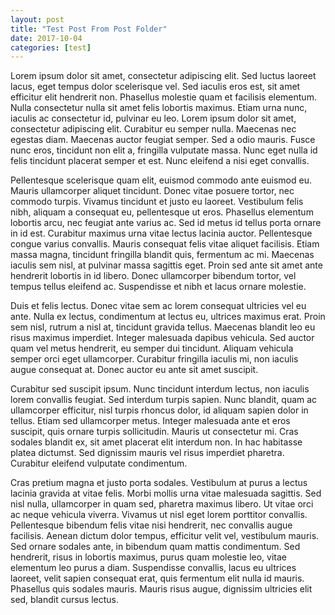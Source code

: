 ```yaml
---
layout: post
title: "Test Post From Post Folder"
date: 2017-10-04
categories: [test]
---
```


Lorem ipsum dolor sit amet, consectetur adipiscing elit. Sed luctus laoreet lacus, eget tempus dolor scelerisque vel. Sed iaculis eros est, sit amet efficitur elit hendrerit non. Phasellus molestie quam et facilisis elementum. Nulla consectetur nulla sit amet felis lobortis maximus. Etiam urna nunc, iaculis ac consectetur id, pulvinar eu leo. Lorem ipsum dolor sit amet, consectetur adipiscing elit. Curabitur eu semper nulla. Maecenas nec egestas diam. Maecenas auctor feugiat semper. Sed a odio mauris. Fusce nunc eros, tincidunt non elit a, fringilla vulputate massa. Nunc eget nulla id felis tincidunt placerat semper et est. Nunc eleifend a nisi eget convallis.

Pellentesque scelerisque quam elit, euismod commodo ante euismod eu. Mauris ullamcorper aliquet tincidunt. Donec vitae posuere tortor, nec commodo turpis. Vivamus tincidunt et justo eu laoreet. Vestibulum felis nibh, aliquam a consequat eu, pellentesque ut eros. Phasellus elementum lobortis arcu, nec feugiat ante varius ac. Sed id metus id tellus porta ornare in id est. Curabitur maximus urna vitae lectus lacinia auctor. Pellentesque congue varius convallis. Mauris consequat felis vitae aliquet facilisis. Etiam massa magna, tincidunt fringilla blandit quis, fermentum ac mi. Maecenas iaculis sem nisl, at pulvinar massa sagittis eget. Proin sed ante sit amet ante hendrerit lobortis in id libero. Donec ullamcorper bibendum tortor, vel tempus tellus eleifend ac. Suspendisse et nibh et lacus ornare molestie.

Duis et felis lectus. Donec vitae sem ac lorem consequat ultricies vel eu ante. Nulla ex lectus, condimentum at lectus eu, ultrices maximus erat. Proin sem nisl, rutrum a nisl at, tincidunt gravida tellus. Maecenas blandit leo eu risus maximus imperdiet. Integer malesuada dapibus vehicula. Sed auctor quam vel metus hendrerit, eu semper dui tincidunt. Aliquam vehicula semper orci eget ullamcorper. Curabitur fringilla iaculis mi, non iaculis augue consequat at. Donec auctor eu ante sit amet suscipit.

Curabitur sed suscipit ipsum. Nunc tincidunt interdum lectus, non iaculis lorem convallis feugiat. Sed interdum turpis sapien. Nunc blandit, quam ac ullamcorper efficitur, nisl turpis rhoncus dolor, id aliquam sapien dolor in tellus. Etiam sed ullamcorper metus. Integer malesuada ante et eros suscipit, quis ornare turpis sollicitudin. Mauris ut consectetur mi. Cras sodales blandit ex, sit amet placerat elit interdum non. In hac habitasse platea dictumst. Sed dignissim mauris vel risus imperdiet pharetra. Curabitur eleifend vulputate condimentum.

Cras pretium magna et justo porta sodales. Vestibulum at purus a lectus lacinia gravida at vitae felis. Morbi mollis urna vitae malesuada sagittis. Sed nisl nulla, ullamcorper in quam sed, pharetra maximus libero. Ut vitae orci ac neque vehicula viverra. Vivamus ut nisl eget lorem porttitor convallis. Pellentesque bibendum felis vitae nisi hendrerit, nec convallis augue facilisis. Aenean dictum dolor tempus, efficitur velit vel, vestibulum mauris. Sed ornare sodales ante, in bibendum quam mattis condimentum. Sed hendrerit, risus in lobortis maximus, purus quam molestie leo, vitae elementum leo purus a diam. Suspendisse convallis, lacus eu ultrices laoreet, velit sapien consequat erat, quis fermentum elit nulla id mauris. Phasellus quis sodales mauris. Mauris risus augue, dignissim ultricies elit sed, blandit cursus lectus.
